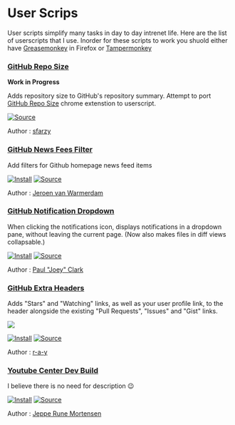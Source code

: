 # User Scrips

User scripts simplify many tasks in day to day intrenet life. Here are the list of userscripts that I use. Inorder for these scripts to work you shuold either have [Greasemonkey](https://addons.mozilla.org/en-US/firefox/addon/greasemonkey/) in Firefox or [Tampermonkey](https://chrome.google.com/webstore/detail/tampermonkey/dhdgffkkebhmkfjojejmpbldmpobfkfo?hl=en)

### [GitHub Repo Size](https://github.com/sfarzy/userscripts/blob/master/GitHub_Repo_Size.user.js)

**Work in Progress**

Adds repository size to GitHub's repository summary. Attempt to port [GitHub Repo Size](https://github.com/harshjv/github-repo-sizehttps://github.com/harshjv/github-repo-size) chrome extenstion to userscript. 

[![Source](https://img.shields.io/badge/-source-blue.svg)](https://github.com/sfarzy/userscripts/blob/master/GitHub_Repo_Size.user.js)

Author : [sfarzy](https://github.com/sfarzy)


### [GitHub News Fees Filter](https://github.com/jerone/UserScripts/tree/master/Github_News_Feed_Filter) 

Add filters for Github homepage news feed items

[![Install](https://img.shields.io/badge/-Install-brightgreen.svg)](https://github.com/jerone/UserScripts/raw/master/Github_News_Feed_Filter/Github_News_Feed_Filter.user.js)
[![Source](https://img.shields.io/badge/-source-blue.svg)](https://github.com/jerone/UserScripts/blob/master/Github_News_Feed_Filter/Github_News_Feed_Filter.user.js)

Author : [Jeroen van Warmerdam](https://github.com/jerone)

### [GitHub Notification Dropdown](https://openuserjs.org/scripts/joeytwiddle/Github_Notifications_Dropdown)

When clicking the notifications icon, displays notifications in a dropdown pane, without leaving the current page.  (Now also makes files in diff views collapsable.)
 
[![Install](https://img.shields.io/badge/-Install-brightgreen.svg)](https://openuserjs.org/install/joeytwiddle/Github_Notifications_Dropdown.user.js)
[![Source](https://img.shields.io/badge/-source-blue.svg)](https://openuserjs.org/scripts/joeytwiddle/Github_Notifications_Dropdown/source)

Author : [Paul "Joey" Clark](https://github.com/joeytwiddle)

### [GitHub Extra Headers](https://greasyfork.org/en/scripts/3139-github-com-extra-header-links)

Adds "Stars" and "Watching" links, as well as your user profile link, to the header alongside the existing "Pull Requests", "Issues" and "Gist" links.

![](https://i.imgur.com/JPYYaRF.png)

[![Install](https://img.shields.io/badge/-Install-brightgreen.svg)](https://greasyfork.org/scripts/3139-github-com-extra-header-links/code/Githubcom%20-%20Extra%20header%20links.user.js)
[![Source](https://img.shields.io/badge/-source-blue.svg)](https://greasyfork.org/en/scripts/3139-github-com-extra-header-links/code)

Author : [r-a-y](https://greasyfork.org/en/users/3121-r-a-y)


### [Youtube Center Dev Build](https://github.com/YePpHa/YouTubeCenter)

I believe there is no need for description :wink:

[![Install](https://img.shields.io/badge/-Install-brightgreen.svg)](https://github.com/YePpHa/YouTubeCenter/raw/master/dist/YouTubeCenter.user.js)
[![Source](https://img.shields.io/badge/-source-blue.svg)](https://github.com/YePpHa/YouTubeCenter/wiki/Developer-Version)

Author : [Jeppe Rune Mortensen](https://github.com/YePpHa)
